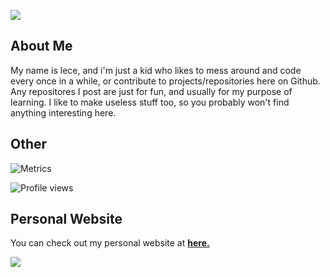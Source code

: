 ![](https://probot.media/9EuBIqgapI.gif)

## About Me
My name is lece, and i'm just a kid who likes to mess around and code every once in a while, or contribute to projects/repositories here on Github. Any repositores I post are just for fun, and usually for my purpose of learning. I like to make useless stuff too, so you probably won't find anything interesting here.

## Other

![Metrics](https://github-readme-stats.vercel.app/api?username=lece1337&show_icons=true&theme=radical)

![Profile views](https://gpvc.arturio.dev/ahmedbinmoh) 

## Personal Website
You can check out my personal website at **[here.](https://lece1337.com)**

![](https://probot.media/9EuBIqgapI.gif)
